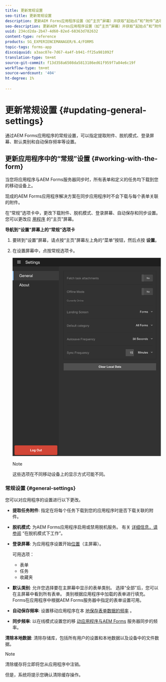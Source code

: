 ```yaml
---
title: 更新常规设置
seo-title: 更新常规设置
description: 更新AEM Forms应用程序设置（如“主页”屏幕）并获取“起始点”和“附件”选项
seo-description: 更新AEM Forms应用程序设置（如“主页”屏幕）并获取“起始点”和“附件”选项
uuid: 234cd2da-2b47-4d60-82ed-68363d782632
content-type: reference
products: SG_EXPERIENCEMANAGER/6.4/FORMS
topic-tags: forms-app
discoiquuid: a3aac07e-7d67-4a4f-b941-ff25a981092f
translation-type: tm+mt
source-git-commit: f13d358a6508da5813186ed61f959f7a84e6c19f
workflow-type: tm+mt
source-wordcount: '404'
ht-degree: 1%

---
```



# 更新常规设置 {#updating-general-settings}

通过AEM Forms应用程序的常规设置，可以指定提取附件、脱机模式、登录屏幕、默认类别和自动保存频率等设置。

## 更新应用程序中的“常规”设置 {#working-with-the-form}

当您将应用程序与AEM Forms服务器同步时，所有表单和定义的任务均下载到您的移动设备上。

现成的AEM Forms应用程序解决方案在同步应用程序时不会下载与每个表单关联的附件。

在“常规”选项卡中，更改下载附件、脱机模式、登录屏幕、自动保存和同步设置。 您可以更改应 [用程序](/help/forms/using/home-screen.md) 的“主页”屏幕。

**导航到“设置”屏幕上的“常规”选项卡**

1. 要转到“设置”屏幕，请点按“主页”屏幕左上角的“菜单”按钮，然后点按 **设置**。
1. 在设置屏幕中，点按常规选项卡。

   ![AEM Forms应用程序中的常规设置](assets/gen-settings-2.png)

   >[!NOTE]
   >
   >这些选项在不同移动设备上的显示方式可能不同。

### 常规设置 {#general-settings}

您可以对应用程序的设置进行以下更改。

* **提取任务附件**: 指定在将每个任务下载到您的应用程序时是否下载关联的附件。

* **脱机模式**: 为AEM Forms应用程序启用或禁用脱机服务。 有关 [详细信息，请参阅](/help/forms/using/work-offline-mode.md) “在脱机模式下工作”。

* **登录屏幕**: 为应用程序设置开始[位置](/help/forms/using/home-screen.md)（主屏幕）。

   可用选项：

   * 表单
   * 任务
   * 收藏夹

* **默认类别**: 允许您选择要在主屏幕中显示的表单类别。 选择“全部”后，您可以在主屏幕中看到所有表单。 类别根据应用程序中加载的表单进行填充。 Forms在应用程序中根据AEM Forms服务器中指定的表单设置可用。

* **自动保存频率**: 设置移动应用程序在本 [地保存表单数据的频率](/help/forms/using/autosave-data-app.md) 。

* **同步频率**: 以在线模式设置您的移 [动应用程序与AEM Forms](/help/forms/using/sync-app.md) 服务器同步的频率。

**清除本地数据**: 清除存储库，包括所有用户的设置和本地数据以及设备中的文件数据。

>[!NOTE]
>
>清除缓存将立即将您从应用程序中注销。
>
>但是，系统将提示您确认清除缓存操作。
